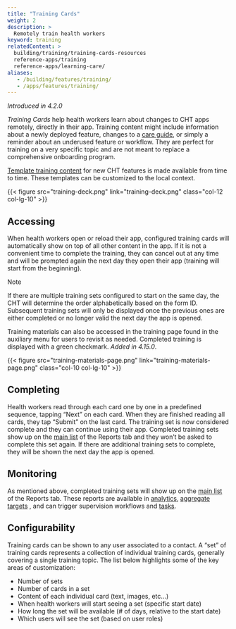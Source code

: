 ```yaml
---
title: "Training Cards"
weight: 2
description: >
  Remotely train health workers
keyword: training
relatedContent: >
  building/training/training-cards-resources
  reference-apps/training
  reference-apps/learning-care/
aliases:
   - /building/features/training/
   - /apps/features/training/
---
```


_Introduced in 4.2.0_

*Training Cards* help health workers learn about changes to CHT apps remotely, directly in their app. Training content might include information about a newly deployed feature, changes to a [care guide](/building/care-guides), or simply a reminder about an underused feature or workflow. They are perfect for training on a very specific topic and are not meant to replace a comprehensive onboarding program.

[Template training content](/building/training/training-cards-resources) for new CHT features is made available from time to time. These templates can be customized to the local context.

{{< figure src="training-deck.png" link="training-deck.png" class="col-12 col-lg-10" >}}


## Accessing

When health workers open or reload their app, configured training cards will automatically show on top of all other content in the app. If it is not a convenient time to complete the training, they can cancel out at any time and will be prompted again the next day they open their app (training will start from the beginning).

> [!NOTE]
> If there are multiple training sets configured to start on the same day, the CHT will determine the order alphabetically based on the form ID. Subsequent training sets will only be displayed once the previous ones are either completed or no longer valid the next day the app is opened.

Training materials can also be accessed in the training page found in the auxiliary menu for users to revisit as needed. Completed training is displayed with a green checkmark. _Added in 4.15.0_.

{{< figure src="training-materials-page.png" link="training-materials-page.png" class="col-10 col-lg-10" >}}

## Completing

Health workers read through each card one by one in a predefined sequence, tapping “Next” on each card. When they are finished reading all cards, they tap “Submit” on the last card. The training set is now considered complete and they can continue using their app. Completed training sets show up on the [main list](/building/reports/#main-list) of the Reports tab and they won’t be asked to complete this set again. If there are additional training sets to complete, they will be shown the next day the app is opened.

## Monitoring

As mentioned above, completed training sets will show up on the [main list](/building/reports/#main-list) of the Reports tab. These reports are available in [analytics](/building/supervision/#supervisor-dashboards), [aggregate targets](/building/supervision/#chw-aggregate-targets) , and can trigger supervision workflows and [tasks](/building/supervision/#supervisor-tasks).

## Configurability
Training cards can be shown to any user associated to a contact. A “set” of training cards represents a collection of individual training cards, generally covering a single training topic. The list below highlights some of the key areas of customization:

- Number of sets
- Number of cards in a set
- Content of each individual card (text, images, etc…)
- When health workers will start seeing a set (specific start date)
- How long the set will be available (# of days, relative to the start date)
- Which users will see the set (based on user roles)
